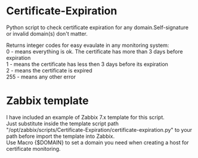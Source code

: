 # Certificate-Expiration  

Python script to check certificate expiration for any domain.Self-signature or invalid domain(s) don't matter.  

Returns integer codes for easy evaulate in any monitoring system:  
0 - means everything is ok. The certificate has more than 3 days before expiration  
1 - means the certificate has less then 3 days before its expiration  
2 - means the certificate is expired  
255 - means any other error  

# Zabbix template  

I have included an example of Zabbix 7.x template for this script.  
Just substitute inside the template script path "/opt/zabbix/scripts/Certificate-Expiration/certificate-expiration.py" to your path before import the template into Zabbix.  
Use Macro {$DOMAIN} to set a domain you need when creating a host for certificate monitoring.  